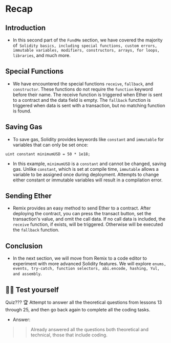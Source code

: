 # Recap

## Introduction
- In this second part of the `FundMe` section, we have covered the majority of` Solidity basics, including special functions, custom errors, immutable variables, modifiers, constructors, arrays, for loops, libraries`, and much more.

## Special Functions
- We have encountered the special functions `receive`, `fallback`, and `constructor`. These functions do not require the `function` keyword before their name. The receive function is triggered when Ether is sent to a contract and the data field is empty. The `fallback` function is triggered when data is sent with a transaction, but no matching function is found.

## Saving Gas
- To save gas, Solidity provides keywords like `constant` and `immutable` for variables that can only be set once:
```
uint constant minimumUSD = 50 * 1e18;
```

- In this example, `minimumUSD` is a `constant` and cannot be changed, saving gas. Unlike `constant`, which is set at compile time, `immutable` allows a variable to be assigned once during deployment. Attempts to change either constant or immutable variables will result in a compilation error.

## Sending Ether
- Remix provides an easy method to send Ether to a contract. After deploying the contract, you can press the transact button, set the transaction's value, and omit the call data. If no call data is included, the `receive` function, if exists, will be triggered. Otherwise will be executed the `fallback` function.

## Conclusion
- In the next section, we will move from Remix to a code editor to experiment with more advanced Solidity features. We will explore `enums, events, try-catch, function selectors, abi.encode, hashing, Yul, and assembly`.

## 🧑‍💻 Test yourself
Quiz??? 🏆 Attempt to answer all the theoretical questions from lessons 13 through 25, and then go back again to complete all the coding tasks.
- Answer:

>> Already answered all the questions both theoretical and technical, those that include coding.